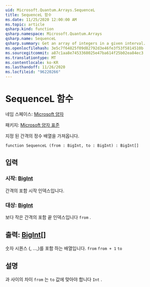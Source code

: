 ```yaml
---
uid: Microsoft.Quantum.Arrays.SequenceL
title: SequenceL 함수
ms.date: 11/25/2020 12:00:00 AM
ms.topic: article
qsharp.kind: function
qsharp.namespace: Microsoft.Quantum.Arrays
qsharp.name: SequenceL
qsharp.summary: Get an array of integers in a given interval.
ms.openlocfilehash: 3e5c7f64825f09d82792d3e46fe3f53f5814510b
ms.sourcegitcommit: a87c1aa8e7453360025e47ba614f25b02ea84ec3
ms.translationtype: MT
ms.contentlocale: ko-KR
ms.lasthandoff: 11/26/2020
ms.locfileid: "96220266"
---
```

# <a name="sequencel-function"></a>SequenceL 함수

네임 스페이스: [Microsoft 양자](xref:Microsoft.Quantum.Arrays)

패키지: [Microsoft 양자 표준](https://nuget.org/packages/Microsoft.Quantum.Standard)


지정 된 간격의 정수 배열을 가져옵니다.

```qsharp
function SequenceL (from : BigInt, to : BigInt) : BigInt[]
```


## <a name="input"></a>입력

### <a name="from--bigint"></a>시작: [BigInt](xref:microsoft.quantum.lang-ref.bigint)

간격의 포함 시작 인덱스입니다.


### <a name="to--bigint"></a>대상: [BigInt](xref:microsoft.quantum.lang-ref.bigint)

보다 작은 간격의 포함 끝 인덱스입니다 `from` .



## <a name="output--bigint"></a>출력: [BigInt](xref:microsoft.quantum.lang-ref.bigint)[]

숫자 시퀀스 (, ...,)를 포함 하는 배열입니다. `from` `from + 1` `to`

## <a name="remarks"></a>설명

과 사이의 차이 `from` 는 `to` 값에 맞아야 합니다 `Int` .